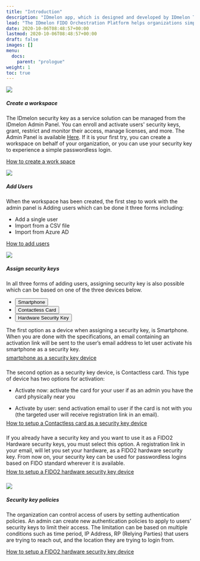 ```yaml
---
title: "Introduction"
description: "IDmelon app, which is designed and developed by IDmelon Technologies Inc., lets users use their smartphones as a FIDO2 hardware security key. In environments with either shared computers or single-user PCs, users can enjoy password-less login experience with only a single tap of their smartphones on IDmelon Reader or a single click on a push notification."
lead: "The IDmelon FIDO Orchestration Platform helps organizations simply and quickly deploy secure passwordless authentication for their users. Features like Security Key as a Service, FIDO2 managed security keys, and fully automated FIDO2 lifecycle are patented and unique approaches that help organizations enhance their workforce authentication security overnight. No more dealing with purchase and distribution of hardware FIDO security keys as organizations can use whatever device their users have as a FIDO2 security key. It can be an Access Card, Key FOB or smartphone."
date: 2020-10-06T08:48:57+00:00
lastmod: 2020-10-06T08:48:57+00:00
draft: false
images: []
menu:
  docs:
    parent: "prologue"
weight: 1
toc: true
---
```


<div class="section section-xxl">
<div class="row-cols-1">
<div class="card intro-card card-transition-2">
  <div class="row g-0 ">
    <div class="col-md-2">
      <img src="/images/vendor/Introduction/step_1.svg" class="img-fluid intro-card-img-size card-img">
    </div>
    <div class="col">
      <div class="card-body">
        <h5 class="card-title my-3 mx-2">Create a workspace</h5>
        <p class="card-text px-1 mx-2">The IDmelon security key as a service solution can be managed from the IDmelon Admin Panel. You can enroll and activate users' security keys, grant, restrict and monitor their access, manage licenses, and more. The Admin Panel is available <a href="/docs/administration/introduction/">Here</a>. If it is your first try, you can create a workspace on behalf of your organization, or you can use your security key to experience a simple passwordless login.
        </p>
        <p class="px-2"><a href="/docs/administration/createworkspace/">How to create a work space</a></p>
      </div>
    </div>
  </div>
</div>

<div class="card intro-card card-transition-2">
  <div class="row g-0">
    <div class="col-md-2">
      <img src="/images/vendor/Introduction/step_2.svg" class="img-fluid rounded-center intro-card-img-size">
    </div>
    <div class="col">
      <div class="card-body">
        <h5 class="card-title my-3 mx-2">Add Users</h5>
        <p class="card-text px-1 mx-2">When the workspace has been created, the first step to work with the admin panel is Adding users which can be done it three forms including:
        <ul>
          <li>Add a single user</li>
          <li>Import from a CSV file</li>
          <li>Import from Azure AD</li>
        </ul>
        <a href="/docs/administration/enrollment/" class="px-2">How to add users</a>
        </p>
      </div>
    </div>
  </div>
</div>

<div class="card text-center intro-card-xxl card-transition-2">
  <div class="row g-0">
    <div class="col-md-2">
      <img src="/images/vendor/Introduction/step_3.svg" class="img-fluid rounded-center intro-card-img-size">
    </div>
    <div class="col">
      <div class="card-body">
        <h5 class="card-title text-start mx-2">Assign security keys</h5>
        <p class="card-text text-start px-1 mx-2">In all three forms of adding users, assigning security key is also possible which can be based on one of the three devices below.</p>
        <ul class="nav nav-pills nav-fill customized-nav-bar"   style="font-size: 14px;" id="myTab" role="tablist">
            <li class="nav-item pr-2" role="presentation">
            <button class="intro-nav-link intro-nav-link:active active" id="home-tab" data-bs-toggle="tab" data-bs-target="#home" type="button" role="tab" aria-controls="home" aria-selected="true">
            Smartphone</button>
          </li>
          <li class="nav-item" role="presentation">
            <button class="intro-nav-link" id="profile-tab" data-bs-toggle="tab" data-bs-target="#profile" type="button" role="tab" aria-controls="profile" aria-selected="false">Contactless Card</button>
          </li>
          <li class="nav-item" role="presentation">
            <button class="intro-nav-link" id="messages-tab" data-bs-toggle="tab" data-bs-target="#messages" type="button" role="tab" aria-controls="messages" aria-selected="false">Hardware Security Key</button>
          </li>
        </ul>
        <!-- Tab panes -->
        <div class="tab-content">
          <div class="tab-pane active" id="home" role="tabpanel" aria-labelledby="home-tab" tabindex="0">
            <div class="col-md-20">
              <div class="card-body mt-2 mx-2">
                <p class="card-text text-start inner-card-text">The first option as a device when assigning a security key, is Smartphone. When you are done with the specifications, an email containing an activation link will be sent to the user’s email address to let user activate his smartphone as a security key.
                </p>
                <p class="card-text text-start inner-card-text"><a href="/docs/administration/enrollment/" style="position: relative; bottom: 8px;">smartphone as a security key device</a></p>
              </div>
            </div>
          </div>
          <div class="tab-pane" id="profile" role="tabpanel" aria-labelledby="profile-tab" tabindex="0">
            <div class="col-md-20">
              <div class="card-body mt-2 mx-2">
                <p class="card-text text-start inner-card-text">The second option as a security key device, is Contactless card. This type of device has two options for activation:
                <ul>
                  <li><p class="card-text text-start inner-card-text">Activate now: activate the card for your user if as an admin you have the card physically near you</p></li>
                  <li><p class="card-text text-start inner-card-text">Activate by user: send activation email to user if the card is not with you (the targeted user will receive registration link in an email).</p></li>
                </ul>
                </p>
                <p class="card-text text-start inner-card-text"><a href="/docs/administration/enrollment/#contactless-card" style="position: relative; bottom: 8px;"> How to setup a Contactless card as a security key device </a> </p>
              </div>
            </div>
          </div>
          <div class="tab-pane" id="messages" role="tabpanel" aria-labelledby="messages-tab" tabindex="0">
          <div class="col-md-20">
              <div class="card-body mt-2 mx-2 justify-conetent-start">
                <p class="card-text text-start inner-card-text">If you already have a security key and you want to use it as a FIDO2 Hardware security keys, you must select this option. A registration link in your email, will let you set your hardware, as a FIDO2 hardware security key. From now on, your security key can be used for passwordless logins based on FIDO standard wherever it is available.
                </p>
                <p class="card-text text-start inner-card-text"><a href="/docs/administration/enrollment/#hardware-security-keys" style=" position: relative;bottom: 8px;" >How to setup a FIDO2 hardware security key device</a></p>
              </div>
            </div>
          </div>
        </div>
      </div>
    </div>  
  </div>
</div>

<div class="card intro-card card-transition-2">
  <div class="row g-0">
    <div class="col-md-2">
      <img src="/images/vendor/Introduction/step_4.svg" class="img-fluid rounded-center intro-card-img-size">
    </div>
    <div class="col">
      <div class="card-body">
        <h5 class="card-title my-3 mx-2">Security key policies</h5>
        <p class="card-text mx-2 px-1">The organization can control access of users by setting authentication policies. An admin can create new authentication policies to apply to users’ security keys to limit their access. The limitation can be based on multiple conditions such as time period, IP Address, RP (Relying Parties) that users are trying to reach out, and the location they are trying to login from.
        </p>
        <p class="px-2"><a href="/docs/administration/enrollment/#hardware-security-keys">How to setup a FIDO2 hardware security key device</a></p>
      </div>
    </div>
  </div>
</div>

</div>
</div>
